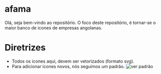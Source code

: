 # afama
Olá, seja bem-vindo ao repositório. O foco deste repositório, é tornar-se o maior banco de icones de empresas angolanas. 

# Diretrizes
- Todos os icones aqui, devem ser vetorizados (formato svg).
- Para adicionar icones novos, nós seguimos um padrão. ![ver padrão](./doc/styleguide)
